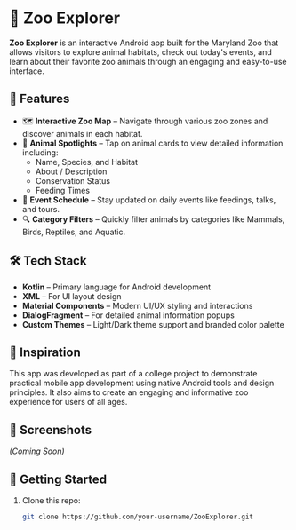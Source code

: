 # 🦁 Zoo Explorer

**Zoo Explorer** is an interactive Android app built for the Maryland Zoo that allows visitors to explore animal habitats, check out today's events, and learn about their favorite zoo animals through an engaging and easy-to-use interface.

## 📱 Features

- 🗺️ **Interactive Zoo Map** – Navigate through various zoo zones and discover animals in each habitat.
- 🐾 **Animal Spotlights** – Tap on animal cards to view detailed information including:
  - Name, Species, and Habitat
  - About / Description
  - Conservation Status
  - Feeding Times
- 📅 **Event Schedule** – Stay updated on daily events like feedings, talks, and tours.
- 🔍 **Category Filters** – Quickly filter animals by categories like Mammals, Birds, Reptiles, and Aquatic.

## 🛠️ Tech Stack

- **Kotlin** – Primary language for Android development
- **XML** – For UI layout design
- **Material Components** – Modern UI/UX styling and interactions
- **DialogFragment** – For detailed animal information popups
- **Custom Themes** – Light/Dark theme support and branded color palette

## 🧠 Inspiration

This app was developed as part of a college project to demonstrate practical mobile app development using native Android tools and design principles. It also aims to create an engaging and informative zoo experience for users of all ages.

## 📸 Screenshots

*(Coming Soon)*

## 🚀 Getting Started

1. Clone this repo:
   ```bash
   git clone https://github.com/your-username/ZooExplorer.git
